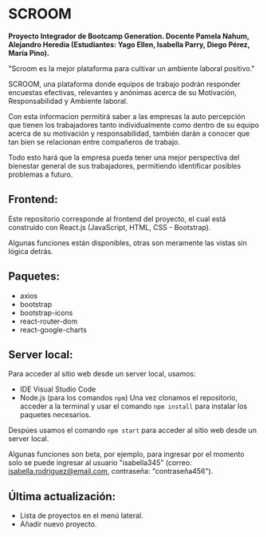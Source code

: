 
# SCROOM

**Proyecto Integrador de Bootcamp Generation. Docente Pamela Nahum, Alejandro Heredia (Estudiantes: Yago Ellen, Isabella Parry, Diego Pérez, María Pino).**


"Scroom es la mejor plataforma para cultivar un ambiente laboral positivo."

SCROOM, una plataforma donde equipos de trabajo podrán responder encuestas efectivas, relevantes y anónimas acerca de su Motivación, Responsabilidad y Ambiente laboral.

Con esta informacion permitirá saber a las empresas la auto percepción que tienen los trabajadores tanto individualmente como dentro de su equipo acerca de su motivación y responsabilidad, también darán a conocer que tan bien se relacionan entre compañeros de trabajo.

Todo esto hará que la empresa pueda tener una mejor perspectiva del bienestar general de sus trabajadores, permitiendo identificar posibles problemas a futuro.

## Frontend:

Este repositorio corresponde al frontend del proyecto, el cual está construido con React.js (JavaScript, HTML, CSS - Bootstrap).

Algunas funciones están disponibles, otras son meramente las vistas sin lógica detrás.

## Paquetes:
- axios
- bootstrap
- bootstrap-icons
- react-router-dom
- react-google-charts

## Server local:
Para acceder al sitio web desde un server local, usamos:
- IDE Visual Studio Code
- Node.js (para los comandos ``npm``)
Una vez clonamos el repositorio, acceder a la terminal y usar el comando ``npm install`` para instalar los paquetes necesarios.

Despúes usamos el comando ``npm start`` para acceder al sitio web desde un server local.

Algunas funciones son beta, por ejemplo, para ingresar por el momento solo se puede ingresar al usuario "isabella345" (correo: isabella.rodriguez@email.com, contraseña: "contraseña456").

## Última actualización:
- Lista de proyectos en el menú lateral.
- Añadir nuevo proyecto.
